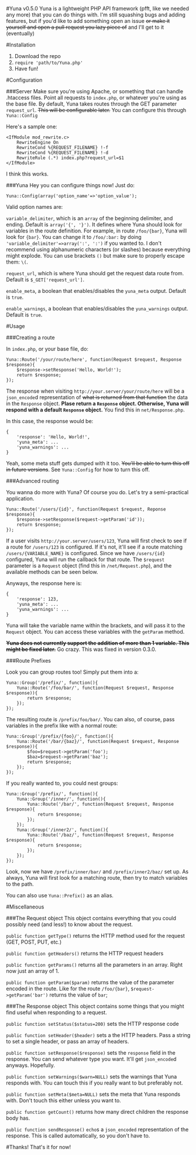 #Yuna v0.5.0
Yuna is a lightweight PHP API framework (pfft, like we needed any more) that you can do things with.
I'm still squashing bugs and adding features, but if you'd like to add something open an issue ~~or make it yourself and open a pull request you lazy piece of~~ and I'll get to it (eventually)

#Installation
1. Download the repo
2. `require 'path/to/Yuna.php'`
3. Have fun!

#Configuration

###Server
Make sure you're using Apache, or something that can handle .htaccess files. Point all requests to `index.php`, or whatever you're using as the base file.
By default, Yuna takes routes through the GET parameter `request_url`. ~~This will be configurable later.~~ You can configure this through `Yuna::Config`

Here's a sample one:
```
<IfModule mod_rewrite.c>
	RewriteEngine On
	RewriteCond %{REQUEST_FILENAME} !-f
	RewriteCond %{REQUEST_FILENAME} !-d
	RewriteRule (.*) index.php?request_url=$1
</IfModule>
```
I think this works.

###Yuna
Hey you can configure things now! Just do:
```
Yuna::Config(array('option_name'=>'option_value');
```

Valid option names are:

`variable_delimiter`, which is an `array` of the beginning delimiter, and ending. Default is `array('{', '}')`. It defines where Yuna should look for variables in the route definition. For example, in route `/foo/{bar}`, Yuna will look for `{bar}`. You can change it to `/foo/:bar:` by doing `'variable_delimiter'=>array(':', ':')` if you wanted to. I don't recommend using alphanumeric characters (or slashes) because everything might explode. You can use brackets `()` but make sure to properly escape them: `\(`.

`request_url`, which is where Yuna should get the request data route from. Default is `$_GET['request_url']`.

`enable_meta`, a boolean that enables/disables the `yuna_meta` output. Default is `true`.

`enable_warnings`, a boolean that enables/disables the `yuna_warnings` output. Default is `true`.

#Usage

###Creating a route

In `index.php`, or your base file, do:
```
Yuna::Route('/your/route/here', function(Request $request, Response $response){
	$response->setResponse('Hello, World!');
	return $response;
});
```

The response when visiting `http://your.server/your/route/here` will be a `json_encode`d representation of ~~what is returned from that function~~ the data in the `Response` object.
**Plase return a `Response` object. Otherwise, Yuna will respond with a default `Response` object.** You find this in `net/Response.php`.

In this case, the response would be:

```
{
	'response': 'Hello, World!',
	'yuna_meta': ...
	'yuna_warnings': ...
}
```
Yeah, some meta stuff gets dumped with it too. ~~You'll be able to turn this off in future versions~~. See `Yuna::Config` for how to turn this off.

###Advanced routing

You wanna do more with Yuna? Of course you do. Let's try a semi-practical application.

```
Yuna::Route('/users/{id}', function(Request $request, Reponse $response){
	$response->setResponse($request->getParam('id'));
	return $response;
});
```

If a user visits `http://your.server/users/123`, Yuna will first check to see if a route for `/users/123` is configured. If it's not, it'll see if a route matching `/users/{VARIABLE_NAME}` is configured. Since we have `/users/{id}` configured, Yuna will run the callback for that route. The `$request` parameter is a `Request` object (find this in `/net/Request.php`), and the available methods can be seen below.

Anyways, the response here is:
```
{
	'response': 123,
	'yuna_meta': ...
	'yuna_warnings': ...
}
```
Yuna will take the variable name within the brackets, and will pass it to the `Request` object. You can access these variables with the `getParam` method.

~~**Yuna does not currently support the addition of more than 1 variable. This might be fixed later.**~~
Go crazy. This was fixed in version 0.3.0.

###Route Prefixes

Look you can group routes too! Simply put them into a:

```
Yuna::Group('/prefix/', function(){
	Yuna::Route('/foo/bar/', function(Request $request, Response $response)){
		return $response;
	});
});
```

The resulting route is `/prefix/foo/bar/`. You can also, of course, pass variables in the prefix like with a normal route:

```
Yuna::Group('/prefix/{foo}/', function(){
	Yuna::Route('/bar/{baz}/', function(Request $request, Response $response)){
		$foo=$request->getParam('foo');
		$baz=$request->getParam('baz');
		return $response;
	});
});
```

If you really wanted to, you could nest groups:

```
Yuna::Group('/prefix/', function(){
	Yuna::Group('/inner/', function(){
		Yuna::Route('/bar/', function(Request $request, Response $response){
			return $response;
		});
	});
	Yuna::Group('/inner2/', function(){
		Yuna::Route('/baz/', function(Request $request, Response $response){
			return $response;
		});
	});
});
```

Look, now we have `/prefix/inner/bar/` and `/prefix/inner2/baz/` set up. As always, Yuna will first look for a matching route, then try to match variables to the path.

You can also use `Yuna::Prefix()` as an alias.

#Miscellaneous

###The Request object
This object contains everything that you could possibly need (and less!) to know about the request.

`public function getType()`        returns the HTTP method used for the request (GET, POST, PUT, etc.)

`public function getHeaders()`     returns the HTTP request headers

`public function getParams()`      returns all the parameters in an array. Right now just an array of 1.

`public function getParam($param)` returns the value of the parameter encoded in the route. Like for the route `/foo/{bar}`, `$request->getParam('bar')` returns the value of `bar`;

###The Response object
This object contains some things that you might find useful when responding to a request.

`public function setStatus($status=200)`  sets the HTTP response code

`public function setHeader($header)`      sets a the HTTP headers. Pass a string to set a single header, or pass an array of headers.

`public function setResponse($response)`  sets the `response` field in the response. You can send whatever type you want. It'll get `json_encode`d anyways. Hopefully.

`public function setWarnings($warn=NULL)` sets the warnings that Yuna responds with. You can touch this if you really want to but preferably not.

`public function setMeta($meta=NULL)`     sets the meta that Yuna responds with. Don't touch this either unless you want to.

`public function getCount()`              returns how many direct children the response body has.

`public function sendResponse()`          `echo`s a `json_encoded` representation of the response. This is called automatically, so you don't have to.


#Thanks!
That's it for now!